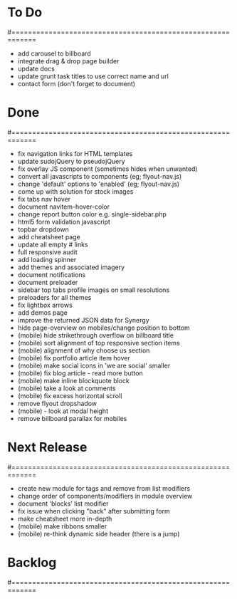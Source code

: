 # To Do
#============================================================

- add carousel to billboard
- integrate drag & drop page builder
- update docs
- update grunt task titles to use correct name and url
- contact form (don't forget to document)

# Done
#============================================================

- fix navigation links for HTML templates
- update sudojQuery to pseudojQuery
- fix overlay JS component (sometimes hides when unwanted)
- convert all javascripts to components (eg; flyout-nav.js)
- change 'default' options to 'enabled' (eg; flyout-nav.js)
- come up with solution for stock images
- fix tabs nav hover
- document navitem-hover-color
- change report button color e.g. single-sidebar.php
- html5 form validation javascript
- topbar dropdown
- add cheatsheet page
- update all empty # links
- full responsive audit
- add loading spinner
- add themes and associated imagery
- document notifications
- document preloader
- sidebar top tabs profile images on small resolutions
- preloaders for all themes
- fix lightbox arrows
- add demos page
- improve the returned JSON data for Synergy
- hide page-overview on mobiles/change position to bottom
- (mobile) hide strikethrough overflow on billboard title
- (mobile) sort alignment of top responsive section items
- (mobile) alignment of why choose us section
- (mobile) fix portfolio article item hover
- (mobile) make social icons in 'we are social' smaller
- (mobile) fix blog article - read more button
- (mobile) make inline blockquote block
- (mobile) take a look at comments
- (mobile) fix excess horizontal scroll
- remove flyout dropshadow
- (mobile) - look at modal height
- remove billboard parallax for mobiles

# Next Release
#============================================================

- create new module for tags and remove from list modifiers
- change order of components/modifiers in module overview
- document 'blocks' list modifier
- fix issue when clicking "back" after submitting form
- make cheatsheet more in-depth
- (mobile) make ribbons smaller
- (mobile) re-think dynamic side header (there is a jump)

# Backlog
#============================================================